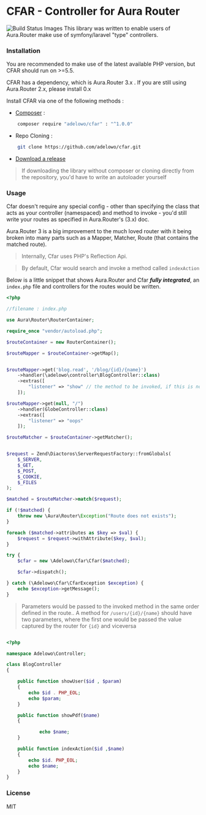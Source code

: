 # CFAR - Controller for Aura Router

![Build Status Images](https://travis-ci.org/adelowo/cfar.svg)
This library was written to enable users of Aura.Router make use of symfony/laravel "type" controllers.

### Installation

You are recommended to make use of the latest available PHP version, but CFAR should run on >=5.5.

CFAR has a dependency, which is Aura.Router 3.x . If you are still using Aura.Router 2.x, please install 0.x

Install CFAR via one of the following methods :

- [Composer](https://getcomposer.org) :

```bash
    composer require "adelowo/cfar" : "^1.0.0"
```

- Repo Cloning :

```bash
    git clone https://github.com/adelowo/cfar.git
```

- [Download a release](https://github.com/adelowo/cfar/releases)

> If downloading the library without composer or cloning directly from the repository, you'd have to write an autoloader yourself


### Usage

Cfar doesn't require any special config - other than specifying the class that acts as your controller (namespaced) and method to invoke - you'd still write your routes as specified in Aura.Router's (3.x) doc.

Aura.Router 3 is a big improvement to the much loved router with it being broken into many parts such as a Mapper, Matcher, Route (that contains the matched route).

> Internally, Cfar uses PHP's Reflection Api.

> By default, Cfar would search and invoke a method called `indexAction`

Below is a little snippet that shows Aura.Router and Cfar ***fully integrated***, an `index.php` file and controllers for the routes would be written.

```php
<?php

//filename : index.php

use Aura\Router\RouterContainer;

require_once "vendor/autoload.php";

$routeContainer = new RouterContainer();

$routeMapper = $routeContainer->getMap();


$routeMapper->get('blog.read', '/blog/{id}/{name}')
	->handler(\adelowo\controller\BlogController::class)
	->extras([
		"listener" => "show" // the method to be invoked, if this is not found,`indexAction` would be invoked.
	]);

$routeMapper->get(null, "/")
	->handler(GlobeController::class)
	->extras([
		"listener" => "oops"
	]);

$routeMatcher = $routeContainer->getMatcher();


$request = Zend\Diactoros\ServerRequestFactory::fromGlobals(
	$_SERVER,
	$_GET,
	$_POST,
	$_COOKIE,
	$_FILES
);

$matched = $routeMatcher->match($request);

if (!$matched) {
	throw new \Aura\Router\Exception("Route does not exists");
}

foreach ($matched->attributes as $key => $val) {
	$request = $request->withAttribute($key, $val);
}

try {
    $cfar = new \Adelowo\Cfar\Cfar($matched);

    $cfar->dispatch();

} catch (\Adelowo\Cfar\CfarException $exception) {
    echo $exception->getMessage();
}
```

> Parameters would be passed to the invoked method in the same order defined in the route.. A method for `/users/{id}/{name}` should have two parameters, where the first one would be passed the value captured by the router for `{id}` and viceversa

```php

<?php

namespace Adelowo\Controller;

class BlogController
{

    public function showUser($id , $param)
    {
        echo $id . PHP_EOL;
        echo $param;
    }

    public function showPdf($name)
    {

            echo $name;
    }

    public function indexAction($id ,$name)
    {
        echo $id. PHP_EOL;
        echo $name;
    }
}


```

### License
MIT
